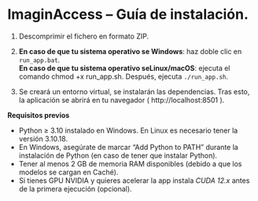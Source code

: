 # ImaginAccess – Guía de instalación.

1. Descomprimir el fichero en formato ZIP.

2. **En caso de que tu sistema operativo se Windows**: haz doble clic en `run_app.bat`.  
   **En caso de que tu sistema operativo seLinux/macOS**: ejecuta el comando chmod +x run_app.sh. Después, ejecuta `./run_app.sh`.

3. Se creará un entorno virtual, se instalarán las dependencias. Tras esto, la
   aplicación se abrirá en tu navegador ( http://localhost:8501 ).

**Requisitos previos**

* Python ≥ 3.10 instalado en Windows. En Linux es necesario tener la versión 3.10.18.
* En Windows, asegúrate de marcar “Add Python to PATH” durante la instalación de Python (en caso de tener que instalar Python).
* Tener al menos 2 GB de memoria RAM disponibles (debido a que los modelos se cargan en Caché).
* Si tienes GPU NVIDIA y quieres acelerar la app instala *CUDA 12.x* antes de la primera ejecución (opcional).
